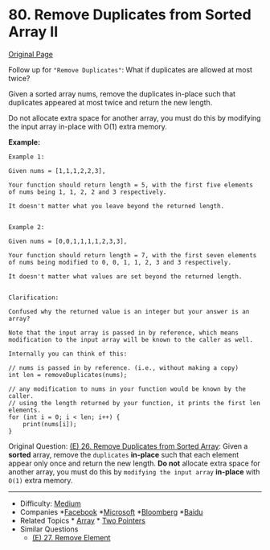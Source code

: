 # 80. Remove Duplicates from Sorted Array II

[Original Page](https://leetcode.com/problems/remove-duplicates-from-sorted-array-ii/description/)

Follow up for `"Remove Duplicates"`:
What if duplicates are allowed at most twice?

Given a sorted array nums, remove the duplicates in-place such that duplicates appeared at most twice and return the new length.

Do not allocate extra space for another array, you must do this by modifying the input array in-place with O(1) extra memory.

**Example:** 
```
Example 1:

Given nums = [1,1,1,2,2,3],

Your function should return length = 5, with the first five elements of nums being 1, 1, 2, 2 and 3 respectively.

It doesn't matter what you leave beyond the returned length.


Example 2:

Given nums = [0,0,1,1,1,1,2,3,3],

Your function should return length = 7, with the first seven elements of nums being modified to 0, 0, 1, 1, 2, 3 and 3 respectively.

It doesn't matter what values are set beyond the returned length.


Clarification:

Confused why the returned value is an integer but your answer is an array?

Note that the input array is passed in by reference, which means modification to the input array will be known to the caller as well.

Internally you can think of this:

// nums is passed in by reference. (i.e., without making a copy)
int len = removeDuplicates(nums);

// any modification to nums in your function would be known by the caller.
// using the length returned by your function, it prints the first len elements.
for (int i = 0; i < len; i++) {
    print(nums[i]);
}
```
Original Question: [(E) 26. Remove Duplicates from Sorted Array](https://leetcode.com/problems/remove-duplicates-from-sorted-array/description/):
Given a **sorted** array, remove the `duplicates` **in-place** such that each element appear only once and return the new length.
**Do not** allocate extra space for another array, you must do this by `modifying the input array` **in-place** with `O(1)` extra memory.
 
---

* Difficulty: [Medium](https://leetcode.com/problemset/all/?difficulty=medium)
* Companies *[Facebook](https://leetcode.com/company/facebook/) *[Microsoft](https://leetcode.com/company/microsoft/) *[Bloomberg](https://leetcode.com/company/bloomberg/) *[Baidu](https://leetcode.com/company/baidu/)
* Related Topics * [Array](https://leetcode.com/tag/array/)  * [Two Pointers](https://leetcode.com/tag/two-pointers/)
* Similar Questions 
  * [(E) 27. Remove Element](https://leetcode.com/problems/remove-element/description/)
